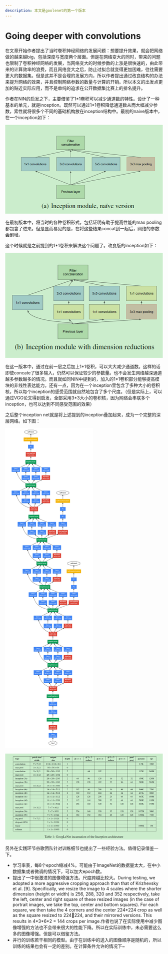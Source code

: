 ```yaml
---
description: 本文是goolenet的第一个版本
---
```


# Going deeper with convolutions

在文章开始作者提出了当时卷积神经网络的发展问题：想要提升效果，就会把网络做的越来越big，包括深度与宽度两个层面。但是在网络变大的同时，带来的问题也限制了卷积神经网络的发展，当网络变大的时候参数的上涨是很快速的，由此带来的计算效率的浪费，而且网络变大之后，防止过拟合就变得更加困难，往往需要更大的数据集。但是这并不是合理的发展方向，所以作者提出通过改良结构的办法来提升网络的效果，并且控制网络参数的数量与计算的开销。所以本文的出发点更加的贴近实际应用，而不是单纯的追求在公开数据集比赛上的排名提升。

作者在NIN的启发之下，主要借鉴了1\*1卷积可以减少通道数的特性。设计了一种基本的单元，就是inception。既然可以通过1\*1卷积降低通道数从而大幅减少参数，索性就将很多个不同的基础机构放在inception结构中。最初的naive版本中，在一个inception如下：

![](../../.gitbook/assets/image%20%286%29.png)

在最初版本中，将当时的各种卷积形式，包括证明有助于提高性能的max pooling都包含了进来。但是显而易见的是，在将这些结果concat到一起后，网络的参数会剧增。

这个时候就是之前提到的1\*1卷积来解决这个问题了。改良版的inception如下：

![](../../.gitbook/assets/image%20%2811%29.png)

在这一版本中，通过在前一层之后加上1\*1卷积，可以大大减少通道数。这样的话即使concate了很多输入，仍然可以保证较少的参数量。也不会发生网络越深通道越多参数越多的情况。而且就如同NIN中提到的，加入的1\*1卷积部分能够提高模块的非线性表达能力。还有一点，因为在一个inception里包含了多种大小的卷积核，所以每个inception的感受范围就自然地包含了多个尺度。（但是实际上，可以通过VGG论文得到启发，全部采用3\*3大小的卷积核，因为网络会串联多个inception，也可以达到不同感受范围的效果）

之后整个inception net就是将上述提到的inception叠加起来，成为一个完整的深层网络。如下图：

![](../../.gitbook/assets/image%20%2817%29.png)

![](../../.gitbook/assets/image%20%284%29.png)

另外在实践环节谷歌团队针对训练细节也提出了一些经验方法。值得记录借鉴一下。

* 学习率表，每8个epoch缩减4%。可能由于ImageNet的数据量太大，在中小数据集或者微调的情况下，可以加大epoch数。
* 提出了一中很激进的图像增强方法。尺度跨越比较大。During testing, we adopted a more aggressive cropping approach than that of Krizhevsky et al. \[9\]. Specifically, we resize the image to 4 scales where the shorter dimension \(height or width\) is 256, 288, 320 and 352 respectively, take the left, center and right square of these resized images \(in the case of portrait images, we take the top, center and bottom squares\). For each square, we then take the 4 corners and the center 224\*224 crop as well as the square resized to 224224, and their mirrored versions. This results in 4\*3\*6\*2 = 144 crops per image.作者也说了在实际使用中减少图像增强的方法也不会带来很大的性能下降。所以在实际训练中，未必需要这么多的图像增强。但是可以借鉴方法。
* 并行的训练若干相同的模型。由于在训练中的送入的图像顺序是随机的，所以训练的结果也会有一定的差别。在计算条件允许的情况下~

